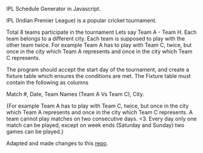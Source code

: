 
IPL Schedule Generator in Javascript.

IPL (Indian Premier League) is a popular cricket tournament.

Total 8 teams participate in the tournament Lets say Team A - Team H. Each team belongs to a different city. Each team is supposed to play with the other team twice.
For example Team A has to play with Team C, twice, but once in the city which Team A represents and once in the city which Team C represents.

The program should accept the start day of the tournament, and create a fixture table which ensures the conditions are met. The Fixture table must contain the following as columns

Match #, Date, Team Names (Team A Vs Team C), City.


   {For example Team A has to play with Team C, twice, but once in the city which Team A represents and once in the city which Team C represents.
    A team cannot play matches on two consecutive days. <3. Every day only one match can be played, except on week ends (Saturday and Sunday) two games can be played.}

Adapted and made changes to this [repo](https://github.com/sonuchaudhary7/ipl-scheduling-using-round-robin-algo).
